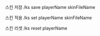 스킨 저장 /ks save playerName skinFileName

스킨 적용 /ks set playerName skinFileName

스킨 리셋 /ks reset playerName
